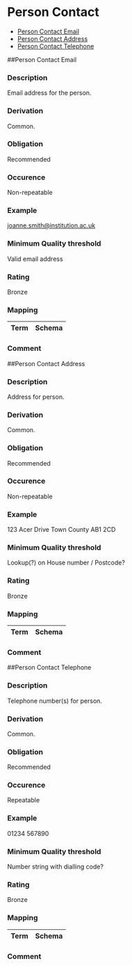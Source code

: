 
# Person Contact

* [Person Contact Email](#person-contact-email)
* [Person Contact Address](https://github.com/jiscresearch/sharedService/blob/master/metadata/properties/Agent/Agent%20Contact.md#agent-contact-address)
* [Person Contact Telephone](https://github.com/jiscresearch/sharedService/blob/master/metadata/properties/Agent/Agent%20Contact.md#agent-contact-telephone)

##Person Contact Email

### Description
Email address for the person.
### Derivation
Common.
### Obligation	
Recommended
### Occurence
Non-repeatable
### Example	
joanne.smith@institution.ac.uk
### Minimum Quality threshold	
Valid email address
### Rating
Bronze
### Mapping
Term | Schema
-------------|--------------
### Comment

##Person Contact Address
### Description
Address for person.
### Derivation
Common.
### Obligation	
Recommended
### Occurence	
Non-repeatable
### Example
123 Acer Drive
Town
County
AB1 2CD
### Minimum Quality threshold	
Lookup(?) on House number / Postcode?
### Rating
Bronze
### Mapping
Term | Schema
-------------|--------------
### Comment

##Person Contact Telephone
### Description
Telephone number(s) for person. 
### Derivation
Common.
### Obligation
Recommended
### Occurence	
Repeatable
### Example	
01234 567890
### Minimum Quality threshold
Number string with dialling code?
### Rating
Bronze
### Mapping
Term | Schema
-------------|--------------
### Comment
